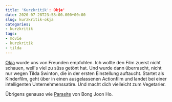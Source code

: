 ```yaml
---
title: 'Kurzkritik': Okja'
date: 2020-07-28T23:58:00.000+00:00
slug: kurzkritik-okja
categories:
- kurzkritik
tags:
- movie
- kurzkritik
- tilda
---
```


[Okja](https://www.imdb.com/title/tt3967856/) wurde uns von Freunden empfohlen.
Ich wollte den Film zuerst nicht schauen, weil's viel zu süss getönt hat.
Und wurde dann überrascht, nicht nur wegen Tilda Swinton, die in der ersten Einstellung auftaucht.
Startet als Kinderfilm, geht über in einen ausgelassenen Actionfilm und landet bei einer intelligenten Unternehmenssatire.
Und macht dich vielleicht zum Vegetarier.

Übrigens genauso wie [Parasite](http://habi.gna.ch/2020/02/10/kurzkritik-parasite/) von Bong Joon Ho.